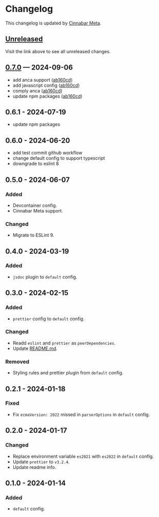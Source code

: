 # Changelog

This changelog is updated by [Cinnabar Meta](https://github.com/cinnabar-forge/node-meta).

## [Unreleased]

Visit the link above to see all unreleased changes.

[comment]: # (Insert new version after this line)

## [0.7.0](https://github.com/cinnabar-forge/eslint-plugin/releases/tag/v0.7.0) — 2024-09-06

- add anca support ([ab160cd])
- add javascript config ([ab160cd])
- comply anca ([ab160cd])
- update npm packages ([ab160cd])

[ab160cd]: https://github.com/cinnabar-forge/eslint-plugin/commit/ab160cd

## 0.6.1 - 2024-07-19

- update npm packages

## 0.6.0 - 2024-06-20

- add test commit github workflow
- change default config to support typescript
- downgrade to eslint 8

## 0.5.0 - 2024-06-07

### Added

- Devcontainer config.
- Cinnabar Meta support.

### Changed

- Migrate to ESLint 9.

## 0.4.0 - 2024-03-19

### Added

- `jsdoc` plugin to `default` config.

## 0.3.0 - 2024-02-15

### Added

- `prettier` config to `default` config.

### Changed

- Readd `eslint` and `prettier` as `peerDependencies`.
- Update [README.md](README.md).

### Removed

- Styling rules and prettier plugin from `default` config.

## 0.2.1 - 2024-01-18

### Fixed

- Fix `ecmaVersion: 2022` missed in `parserOptions` in `default` config.

## 0.2.0 - 2024-01-17

### Changed

- Replace environment variable `es2021` with `es2022` in `default` config.
- Update `prettier` to `v3.2.4`.
- Update readme info.

## 0.1.0 - 2024-01-14

### Added

- `default` config.

[unreleased]: https://github.com/cinnabar-forge/eslint-plugin/compare/v0.7.0...HEAD
